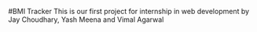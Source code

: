#BMI Tracker
This is our first project for internship in web development by Jay Choudhary, Yash Meena and Vimal Agarwal
